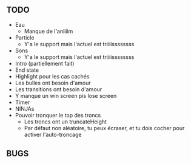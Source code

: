## TODO

* Eau
    * Manque de l'aniiiim
* Particle
    * Y'a le support mais l'actuel est triiiissssssss
* Sons
    * Y'a le support mais l'actuel est triiiissssssss
* Intro (partiellement fait)
* End state
* Highlight pour les cas cachés
* Les bulles ont besoin d'amour
* Les transitions ont besoin d'amour
* Y manque un win screen pis lose screen
* Timer
* NINJAs
* Pouvoir tronquer le top des troncs
    * Les troncs ont un truncateHeight
    * Par défaut non aléatoire, tu peux écraser, et tu dois cocher pour activer l'auto-troncage

## BUGS
